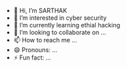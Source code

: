 - 👋 Hi, I’m SARTHAK
- 👀 I’m interested in cyber security
- 🌱 I’m currently learning ethial hacking
- 💞️ I’m looking to collaborate on ...
- 📫 How to reach me ...
- 😄 Pronouns: ...
- ⚡ Fun fact: ...

<!---
SARTHAKx07/SARTHAKx07 is a ✨ special ✨ repository because its `README.md` (this file) appears on your GitHub profile.
You can click the Preview link to take a look at your changes.
--->
